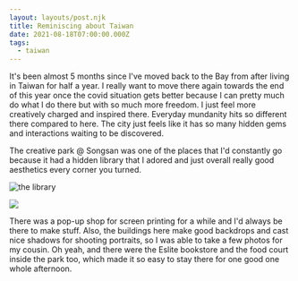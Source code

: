 ```yaml
---
layout: layouts/post.njk
title: Reminiscing about Taiwan
date: 2021-08-18T07:00:00.000Z
tags:
  - taiwan
---
```

It's been almost 5 months since I've moved back to the Bay from after living in Taiwan for half a year. I really want to move there again towards the end of this year once the covid situation gets better because I can pretty much do what I do there but with so much more freedom. I just feel more creatively charged and inspired there. Everyday mundanity hits so different there compared to here. The city just feels like it has so many hidden gems and interactions waiting to be discovered. 

The creative park @ Songsan was one of the places that I'd constantly go because it had a hidden library that I adored and just overall really good aesthetics every corner you turned.

![](/images/uploads/d169ed3a-df9c-4202-b0e0-abeaa3cbf59a.jpg "the library ")

![](/images/uploads/8cc3db6e-448d-4cf4-a628-8de9538bd1c0.jpg)

There was a pop-up shop for screen printing for a while and I'd always be there to make stuff. Also, the buildings here make good backdrops and cast nice shadows for shooting portraits, so I was able to take a few photos for my cousin. Oh yeah, and there were the Eslite bookstore and the food court inside the park too, which made it so easy to stay there for one good one whole afternoon.